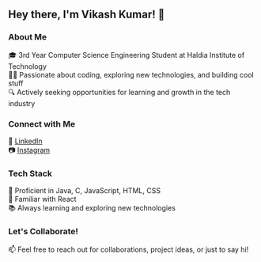## Hey there, I'm Vikash Kumar! 👋

### About Me
🎓 3rd Year Computer Science Engineering Student at Haldia Institute of Technology  
👨‍💻 Passionate about coding, exploring new technologies, and building cool stuff  
🔍 Actively seeking opportunities for learning and growth in the tech industry  

### Connect with Me
🔗 [LinkedIn](https://www.linkedin.com/in/vikash-kumar-b0489b220)  
📷 [Instagram](https://www.instagram.com/vikasshhh_02/) 

### Tech Stack
🚀 Proficient in Java, C, JavaScript, HTML, CSS  
🔧 Familiar with React  
📚 Always learning and exploring new technologies

### Let's Collaborate!
📫 Feel free to reach out for collaborations, project ideas, or just to say hi!



<!---
Vikashchaurasia01/Vikashchaurasia01 is a ✨ special ✨ repository because its `README.md` (this file) appears on your GitHub profile.
You can click the Preview link to take a look at your changes.
--->

